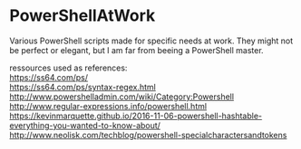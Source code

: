 # PowerShellAtWork
Various PowerShell scripts made for specific needs at work. They might not be perfect or elegant, but I am far from beeing a PowerShell master.

ressources used as references:  
https://ss64.com/ps/  
https://ss64.com/ps/syntax-regex.html  
http://www.powershelladmin.com/wiki/Category:Powershell  
http://www.regular-expressions.info/powershell.html  
https://kevinmarquette.github.io/2016-11-06-powershell-hashtable-everything-you-wanted-to-know-about/  
http://www.neolisk.com/techblog/powershell-specialcharactersandtokens  
